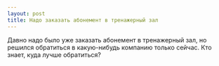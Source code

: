 ```yaml
---
layout: post 
title: Надо заказать абонемент в тренажерный зал 
--- 
```

Давно надо было уже заказать абонемент в тренажерный зал, но решился обратиться в какую-нибудь компанию только сейчас. Кто знает, куда лучше обратиться?